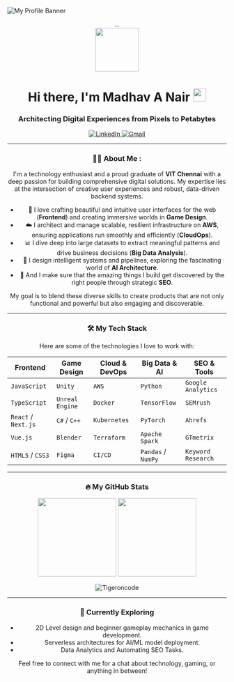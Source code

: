 ![My Profile Banner](https://github.com/Tigeroncode/Tigeroncode/blob/main/github-header-banner%20(1).png)

<div id="header" align="center">
...

<div id="header" align="center">
  <img src="https://media2.giphy.com/media/v1.Y2lkPTc5MGI3NjExN211MGlocjhhcXVpaG5ldmMzNHUyY2RlMTJnbzNjbDNmbWoycnpheCZlcD12MV9pbnRlcm5hbF9naWZfYnlfaWQmY3Q9Zw/z3ZzHIN66i7X6KAbxh/giphy.gif" width="100"/>
  <h1>
    Hi there, I'm Madhav A Nair 
    <img src="https://media.giphy.com/media/hvRJCLFzcasrR4ia7z/giphy.gif" width="30px"/>
  </h1>
  <h3>
    Architecting Digital Experiences from Pixels to Petabytes
  </h3>
</div>

<div align="center">
  <a href="https://www.linkedin.com/in/madhav-a-nair-6a7684220/">
    <img src="https://img.shields.io/badge/LinkedIn-0077B5?style=for-the-badge&logo=linkedin&logoColor=white" alt="LinkedIn"/>
  </a>
  <a href="madhavanair18@gmail.com">
    <img src="https://img.shields.io/badge/Gmail-D14836?style=for-the-badge&logo=gmail&logoColor=white" alt="Gmail"/>
  </a>
</div>

---

### 👨‍💻 About Me :

I'm a technology enthusiast and a proud graduate of **VIT Chennai** with a deep passion for building comprehensive digital solutions. My expertise lies at the intersection of creative user experiences and robust, data-driven backend systems.

- 🎨 I love crafting beautiful and intuitive user interfaces for the web (**Frontend**) and creating immersive worlds in **Game Design**.
- ☁️ I architect and manage scalable, resilient infrastructure on **AWS**, ensuring applications run smoothly and efficiently (**CloudOps**).
- 📊 I dive deep into large datasets to extract meaningful patterns and drive business decisions (**Big Data Analysis**).
- 🧠 I design intelligent systems and pipelines, exploring the fascinating world of **AI Architecture**.
- 🚀 And I make sure that the amazing things I build get discovered by the right people through strategic **SEO**.

My goal is to blend these diverse skills to create products that are not only functional and powerful but also engaging and discoverable.

---

### 🛠️ My Tech Stack

Here are some of the technologies I love to work with:

| Frontend          | Game Design       | Cloud & DevOps      | Big Data & AI       | SEO & Tools         |
|-------------------|-------------------|---------------------|---------------------|---------------------|
| `JavaScript`      | `Unity`           | `AWS`               | `Python`            | `Google Analytics`  |
| `TypeScript`      | `Unreal Engine`   | `Docker`            | `TensorFlow`        | `SEMrush`           |
| `React` / `Next.js` | `C#` / `C++`      | `Kubernetes`        | `PyTorch`           | `Ahrefs`            |
| `Vue.js`          | `Blender`         | `Terraform`         | `Apache Spark`      | `GTmetrix`          |
| `HTML5` / `CSS3`  | `Figma`           | `CI/CD`             | `Pandas` / `NumPy`  | `Keyword Research`  |

---

### 🔥 My GitHub Stats

<p align="center">
  <img height="180em" src="https://github-readme-stats.vercel.app/api?username=Tigeroncode&show_icons=true&theme=tokyonight&include_all_commits=true&count_private=true"/>
  <img height="180em" src="https://github-readme-stats.vercel.app/api/top-langs/?username=Tigeroncode&layout=compact&langs_count=8&theme=tokyonight"/>
</p>
<p align="center">
  <img align="center" src="https://github-readme-streak-stats.herokuapp.com/?user=Tigeroncode&theme=tokyonight" alt="Tigeroncode" />
</p>

---

### 🌱 Currently Exploring

- 2D Level design and beginner gameplay mechanics in game development.
- Serverless architectures for AI/ML model deployment.
- Data Analytics and Automating SEO Tasks.

Feel free to connect with me for a chat about technology, gaming, or anything in between! 
